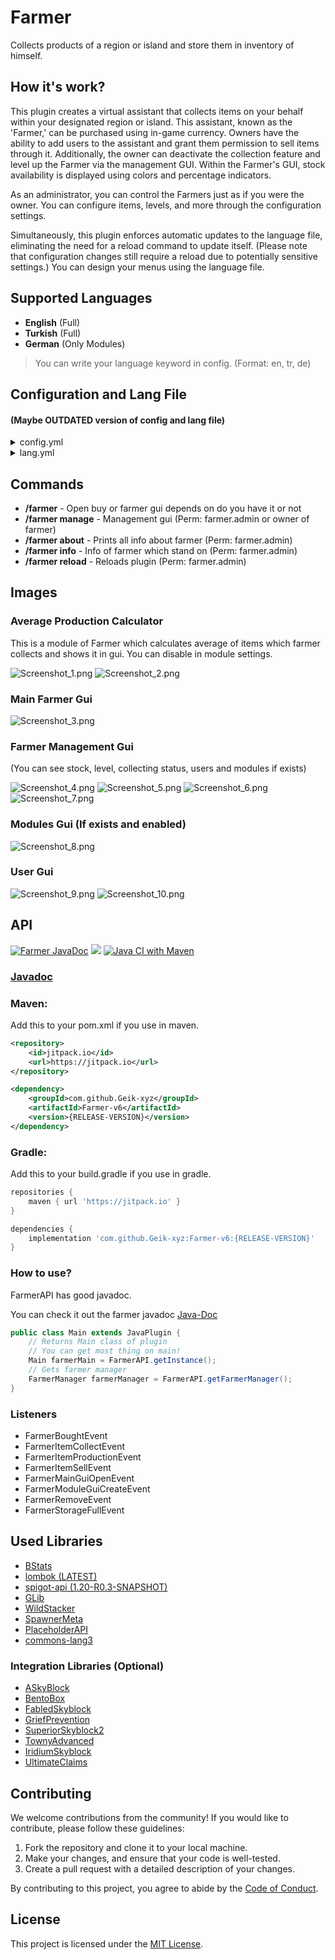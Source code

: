 # Farmer
Collects products of a region or island and store them in inventory of himself.

## How it's work?
This plugin creates a virtual assistant that collects items on your behalf within your designated region or island. This assistant, known as the 'Farmer,' can be purchased using in-game currency. Owners have the ability to add users to the assistant and grant them permission to sell items through it. Additionally, the owner can deactivate the collection feature and level up the Farmer via the management GUI. Within the Farmer's GUI, stock availability is displayed using colors and percentage indicators.

As an administrator, you can control the Farmers just as if you were the owner. You can configure items, levels, and more through the configuration settings.

Simultaneously, this plugin enforces automatic updates to the language file, eliminating the need for a reload command to update itself. (Please note that configuration changes still require a reload due to potentially sensitive settings.) You can design your menus using the language file.

## Supported Languages
* **English** (Full)
* **Turkish** (Full)
* **German** (Only Modules)

> You can write your language keyword in config. (Format: en, tr, de)

## Configuration and Lang File
#### (Maybe OUTDATED version of config and lang file)
<details>
  <summary>config.yml</summary>
    # Main settings of farmer
    settings:
    # if you want to give farmer with economy leave it true
    buyFarmer: true
    # price of farmer necessary if buyFarmer is true
    farmerPrice: 1000
    # crates farmer automatically (If plugin supports)
    # also bypass money requirement
    autoCreateFarmer: false
    # default farmer user value
    # you can give farmer.user.<amount> perm to owner of farmer
    defaultMaxFarmerUser: 3
    # language from lang file
    lang: en
    # farmer ignore collecting if item dropped by player
    ignorePlayerDrop: false
    # Allowed worlds
    allowedWorlds:
    - ASkyBlock
      - Island
      - SuperiorWorld
      - bskyblock_world
    
    # Tax rate
    # If you set it 0 then it useless
    # If you want to deposit tax amount to a player
    # use depositUser and set true the deposit settings
    tax:
    rate: 20
    deposit: false
    depositUser: Geyik
    
    # Farmer levels
    # Each level must has capacity and reqMoney
    # First level must has capacity only
    # Other settings are optional like reqPerm and tax
    # If you want to make custom tax for a level then add tax: 1 etc.
    # If you want to set a perm for level to purchase then add reqPerm: "my.perm"
    levels:
    first:
        capacity: 1000
    second:
        capacity: 2000
        reqMoney: 5000
    third:
        capacity: 10000
        reqMoney: 8000
        reqPerm: "my.custom.perm"
        tax: 15
</details>

<details>
    <summary>lang.yml</summary>
    # placeholders: {money} money which deposited to player {tax} tax amount.
    sellComplete: "&6Farmer &8▸ &aItems sold. &6Profit: &e{money}&f, &6Tax: &e{tax}"
    wrongWorld: "&6Farmer &8▸ &cYou cannot do this in this world."
    noPerm: "&6Farmer &8▸ &cYou don't have permission!"
    noRegion: "&6Farmer &8▸ &cThere is no region for bound a farmer."
    removedFarmer: "&6Farmer &8▸ &aRemoved farmer successfully."
    noFarmer: "&6Farmer &8▸ &cThere is no farmer bound here."
    mustBeOwner: "&6Farmer &8▸ &cYou must to be Region Owner for this."
    inventoryFull: "&6Farmer &8▸ &cInventory full!"
    # placeholders: {money} players money {req_money} required money.
    notEnoughMoney: "&6Farmer &8▸ &cDon't have enough money! Required: &4{req_money}"
    # placeholders: {level} new upgraded level {capacity} new upgraded capacity.
    levelUpgraded: "&6Farmer &8▸ &aFarmer upgraded to &6{level}&a level. &2New Capacity: &e{capacity}"
    # placeholders: {status} shows status of farmer status. (#toggledON, #toggledOFF)
    toggleFarmer: "&6Farmer &8▸ &aFarmers collection settings changed to: &e{status}"
    toggleON: "&aActive"
    toggleOFF: "&cDisabled"
    featureDisabled: "&6Farmer &8▸ &cThis feature disallowed."
    reloadSuccess: "&6Farmer &8▸ &aConfig reloaded successfully. It took %ms%"
    boughtFarmer: "&6Farmer &8▸ &aFarmer bought successfully."
    # placeholders: {time} left for do it again.
    inCooldown: "&6Farmer &8▸ &cYou should wait {time}s for do it again."
    inputCancelWord: "cancel"
    waitingInput: "&6Farmer &8▸ &aType input to chat in 6sec and type &c{cancel} &afor cancel."
    notOwner: "&6Farmer &8▸ &cYou must be the owner of the region to use this command."
    inputCancel: "&6Farmer &8▸ &cNo longer waiting for input."
    userAdded: "&6Farmer &8▸ &2{player} &aAdded successfully."
    userAlreadyExist: "&6Farmer &8▸ &4{player} &cAlready added."
    userCouldntFound: "&6Farmer &8▸ &cUser has not played before!"
    reachedMaxUser: "&6Farmer &8▸ &cYou have reached max user capacity."
    percentBar: "▪▪▪▪▪▪▪▪▪▪▪▪▪▪▪▪▪▪▪▪▪▪▪▪▪"
    buyDisabled:
      title: "&6Farmer"
      subtitle: "&cVisit our website for farmer"
    
    # Farmer roles
    roles:
      owner: "&cOwner"
      member: "&aMember"
      coop: "&eCoop"
    
    nextPage:
      # Placeholder: %nextpage% shows next page index.
      name: "&eNext Page (%nextpage%)"
    previousPage:
      # Placeholder: %prevpage% shows previous page index.
      name: "&ePrevious Page (%prevpage%)"
    guiFiller:
      use: true
      material: GRAY_STAINED_GLASS_PANE
    # MAIN GUI
    Gui:
      # m -> Management Panel item
      # g -> Item Group element item
      # p -> Previous Page item
      # n -> Next Page item
      # h -> Help item
      interface:
        - "    m    "
        - " ggggggg "
        - " ggggggg "
        - " ggggggg "
        - " ggggggg "
        - "p   h   n"
      guiName: "&8Farmer Storage"
      manage:
        # If you don't want skull you can remove "skull" and create "material: (YOUR_MATERIAL_HERE)"
        skull: "ewogICJ0aW1lc3RhbXAiIDogMTYyMDM5NzA2MjE1MSwKICAicHJvZmlsZUlkIiA6ICI0ZGI2MWRkOTM0Mzk0M2M0YjhhOTZiNDQwMWM3MDM1MCIsCiAgInByb2ZpbGVOYW1lIiA6ICJiZWVyYmVsbHltYW4iLAogICJzaWduYXR1cmVSZXF1aXJlZCIgOiB0cnVlLAogICJ0ZXh0dXJlcyIgOiB7CiAgICAiU0tJTiIgOiB7CiAgICAgICJ1cmwiIDogImh0dHA6Ly90ZXh0dXJlcy5taW5lY3JhZnQubmV0L3RleHR1cmUvY2MyZTgxOTkwNmViMTc5NDM5YjhkZDU1NTExMzJlNTRlYjQ3MTczZTBmNDU4ODYxYWQyYThjOTM3OTE4Mzg5MSIKICAgIH0KICB9Cn0="
        name: "&eManagement Panel"
        lore:
          - '&7Only region owner can'
          - '&7open this panel.'
          - ''
          - '&dFarmer Stats:'
          - ' &8▪ &7Level: &6{level}'
          - ' &8▪ &7Capacity: &6{capacity}'
          - ' &8▪ &7Tax Rate: &6{tax}'
          - ''
          - '&aClick for management panel!'
      help:
        # If you don't want skull you can remove "skull" and create "material: (YOUR_MATERIAL_HERE)"
        skull: "eyJ0ZXh0dXJlcyI6eyJTS0lOIjp7InVybCI6Imh0dHA6Ly90ZXh0dXJlcy5taW5lY3JhZnQubmV0L3RleHR1cmUvYjE2Y2M1NzU1Y2RkMjYwZjdiNGI1YzFhMWYxZjNiZDMxODUxZmMxZDk4Yjc0NDM3YjJmYjRiZDZlYjhkMiJ9fX0="
        name: "&eInformation"
        lore:
          - '&7This is inventory of Farmer.'
          - '&7Farmer stores items here.'
          - '&7What you can do here:'
          - ' &8▪ &6Sell items'
          - ' &8▪ &6Take items to inventory'
          - ' &8▪ &6Management panel (Only Leader)'
          - ''
          - '&cIf you are coop you can'
          - '&conly see this menu.'
      # Placeholders:
      # {stock} Shows how many item farmer have.
      # {maxstock} Shows maximum stock of farmer.
      # {percent} Shows stock fullness percent.
      # {bar} Shows percent in bar format. Uses #percentBar.
      # {price} Shows item price (each).
      # {stack_price} Shows item stack price (Basically multiplies price x64)
      groupItem:
        lore:
          - ""
          - " &8▪ &7Stock: &f{stock}&8/&c{maxstock}"
          - " &8▪ &7Price: &f{price}$ each"
          - "&8&l  [{bar}&8&l] &r{percent}%"
          - ""
          - "&7Average Production (min): &f{prod_min}"
          - "&7Average Production (hour): &f{prod_hour}"
          - "&7Average Production (day): &f{prod_day}"
          - "{prod_blank}"
          - "&7Withdraw Stack &8[&eLeft Click&8]"
          - "&7Withdraw Max &8[&eRight Click&8]"
          - "&7Sell All &8[&eShift+Right Click&8]"
          - ""
          - "&4DANG: &cSell all feature takes"
          - "&4%{tax} &ctax.!"
    
    # Management Gui
    manageGui:
      # t -> taking situation icon
      # l -> level up icon
      # u -> user management icon
      interface:
        - "    m    "
        - " t  l  u "
        - "         "
      guiName: "&8Manager Panel"
      # Placeholders:
      # {level} Shows level of farmer.
      # {max_level} Shows maximum level farmer can be.
      # {next_level} Shows next level of farmer.
      # {capacity} Shows farmer capacity.
      # {next_capacity} Shows the farmer's capacity at the next level.
      # {req_money} Shows required money of next level.
      upgradeNext:
        skull: "eyJ0ZXh0dXJlcyI6eyJTS0lOIjp7InVybCI6Imh0dHA6Ly90ZXh0dXJlcy5taW5lY3JhZnQubmV0L3RleHR1cmUvNWZjNmVjM2I3NTM1NGI0OTIyMmE4OWM2NjNjNGFjYWQ1MjY0ZmI5NzdjYWUyNmYwYjU0ODNhNTk5YzQ2NCJ9fX0="
        name: '&6{level}. &eLevel Farmer'
        lore:
          - ''
          - ' &8▪ &7New Level: &6{next_level}&7/&c{max_level}'
          - ' &8▪ &7New Capacity: &e{next_capacity}'
          - ' &8▪ &7Required Money: &6{req_money}'
          - ''
          - '&aClick for upgrade level!'
      # Placeholders:
      # {level} Shows level of farmer.
      # {capacity} Shows farmer capacity.
      inMaxLevel:
        skull: "eyJ0ZXh0dXJlcyI6eyJTS0lOIjp7InVybCI6Imh0dHA6Ly90ZXh0dXJlcy5taW5lY3JhZnQubmV0L3RleHR1cmUvZWQ3OGNjMzkxYWZmYjgwYjJiMzVlYjczNjRmZjc2MmQzODQyNGMwN2U3MjRiOTkzOTZkZWU5MjFmYmJjOWNmIn19fQ=="
        name: '&6{level}. &eLevel Farmer'
        lore:
          - '&7Farmer is in max level.'
          - '&7You cannot upgrade much more.'
          - ''
          - ' &8▪ &7Capacity: &6{capacity}'
      closeFarmer:
        skull: "eyJ0ZXh0dXJlcyI6eyJTS0lOIjp7InVybCI6Imh0dHA6Ly90ZXh0dXJlcy5taW5lY3JhZnQubmV0L3RleHR1cmUvZDVjNmRjMmJiZjUxYzM2Y2ZjNzcxNDU4NWE2YTU2ODNlZjJiMTRkNDdkOGZmNzE0NjU0YTg5M2Y1ZGE2MjIifX19"
        name: '&eClose Collecting'
        lore:
          - '&7Closes farmer and it will be'
          - '&7useless until reopen.'
          - ''
          - ' &8▪ &7Status: &6{status}'
          - ''
          - '&aClick for change!'
      users:
        skull: "eyJ0ZXh0dXJlcyI6eyJTS0lOIjp7InVybCI6Imh0dHA6Ly90ZXh0dXJlcy5taW5lY3JhZnQubmV0L3RleHR1cmUvMjg1NDA2MGFhNTc3NmI3MzY2OGM4OTg2NTkwOWQxMmQwNjIyNDgzZTYwMGI2NDZmOTBjMTg2YzY1Yjc1ZmY0NSJ9fX0="
        name: "&eUser Management"
        lore:
          - '&7You can add/remove/modify'
          - '&7users in here.'
          - ''
          - '&aClick for open.'
      modules:
        skull: "eyJ0ZXh0dXJlcyI6eyJTS0lOIjp7InVybCI6Imh0dHA6Ly90ZXh0dXJlcy5taW5lY3JhZnQubmV0L3RleHR1cmUvZTZlZmM4NmRiOTIyMTdjNWEzODk2NzJiMjgyNDI3NWU3YTIwNmQ3ZWMwZjJjN2U0Y2E0ODNjNmUxN2M5ZjZkNSJ9fX0="
        name: "&eModules"
        lore:
          - '&7You can modify farmer'
          - '&7modules in here.'
          - ''
          - '&aClick for open.'
    
    # Buy Gui (Farmer)
    buyGui:
      interface:
        - "         "
        - "    b    "
        - "         "
      guiName: "&8Buy Farmer"
      item:
        skull: "ewogICJ0aW1lc3RhbXAiIDogMTYyMDM5NzA2MjE1MSwKICAicHJvZmlsZUlkIiA6ICI0ZGI2MWRkOTM0Mzk0M2M0YjhhOTZiNDQwMWM3MDM1MCIsCiAgInByb2ZpbGVOYW1lIiA6ICJiZWVyYmVsbHltYW4iLAogICJzaWduYXR1cmVSZXF1aXJlZCIgOiB0cnVlLAogICJ0ZXh0dXJlcyIgOiB7CiAgICAiU0tJTiIgOiB7CiAgICAgICJ1cmwiIDogImh0dHA6Ly90ZXh0dXJlcy5taW5lY3JhZnQubmV0L3RleHR1cmUvY2MyZTgxOTkwNmViMTc5NDM5YjhkZDU1NTExMzJlNTRlYjQ3MTczZTBmNDU4ODYxYWQyYThjOTM3OTE4Mzg5MSIKICAgIH0KICB9Cn0="
        name: "&eBuy Farmer"
        lore:
          - '&7You can buy farmer by'
          - '&7clicking this item.'
          - ''
          - ' &8▪ &7Price: &6{price}'
          - ''
          - '&aClick for buy!'
    
    # User gui for farmer
    usersGui:
      # h -> help
      # u -> user
      # p -> previous page
      # a -> add
      # n -> next page
      interface:
        - "    h    "
        - "uuuuuuuuu"
        - "uuuuuuuuu"
        - "p   a   n"
      guiName: "&8Farmer Users"
      user:
        lore:
          - ''
          - ' &8▪ &7Role: &6{role}'
          - ''
          - '&aLeft or Right click for promote/demote'
          - '&4Shift+Right click for delete'
      help:
        skull: "eyJ0ZXh0dXJlcyI6eyJTS0lOIjp7InVybCI6Imh0dHA6Ly90ZXh0dXJlcy5taW5lY3JhZnQubmV0L3RleHR1cmUvYjE2Y2M1NzU1Y2RkMjYwZjdiNGI1YzFhMWYxZjNiZDMxODUxZmMxZDk4Yjc0NDM3YjJmYjRiZDZlYjhkMiJ9fX0="
        name: "&eInformation"
        lore:
          - '&7You can promote/demote/remove'
          - '&7and add user here.'
          - ''
          - '&7Perm Graph:'
          - ' &8▪ &eCoop can only look farmer.'
          - ' &8▪ &6Member can sell and take items.'
          - ' &8▪ &cOwner can do everything.'
      addUser:
        skull: "eyJ0ZXh0dXJlcyI6eyJTS0lOIjp7InVybCI6Imh0dHA6Ly90ZXh0dXJlcy5taW5lY3JhZnQubmV0L3RleHR1cmUvYjA1NmJjMTI0NGZjZmY5OTM0NGYxMmFiYTQyYWMyM2ZlZTZlZjZlMzM1MWQyN2QyNzNjMTU3MjUzMWYifX19"
        name: "&eAdd user"
        lore:
          - ''
          - '&aClick for add user.'
    
    moduleGui:
      interface:
        - "         "
        - " s  k  h "
        - "         "
      guiName: "&8Farmer Modules"
</details>

## Commands
+ **/farmer** - Open buy or farmer gui depends on do you have it or not
+ **/farmer manage** - Management gui (Perm: farmer.admin or owner of farmer)
+ **/farmer about** - Prints all info about farmer (Perm: farmer.admin)
+ **/farmer info** - Info of farmer which stand on (Perm: farmer.admin)
+ **/farmer reload** - Reloads plugin (Perm: farmer.admin)

## Images

### Average Production Calculator
This is a module of Farmer which calculates average of items which farmer collects and shows it in gui. You can disable in module settings.

![Screenshot_1.png](images%2FScreenshot_1.png)
![Screenshot_2.png](images%2FScreenshot_2.png)

### Main Farmer Gui
![Screenshot_3.png](images%2FScreenshot_3.png)

### Farmer Management Gui
(You can see stock, level, collecting status, users and modules if exists)

![Screenshot_4.png](images%2FScreenshot_4.png)
![Screenshot_5.png](images%2FScreenshot_5.png)
![Screenshot_6.png](images%2FScreenshot_6.png)
![Screenshot_7.png](images%2FScreenshot_7.png)

### Modules Gui (If exists and enabled)

![Screenshot_8.png](images%2FScreenshot_8.png)

### User Gui
![Screenshot_9.png](images%2FScreenshot_9.png)
![Screenshot_10.png](images%2FScreenshot_10.png)

## API
[![Farmer JavaDoc](https://github.com/poyrazinan/Farmer-v6/actions/workflows/publish-javadoc-maven.yml/badge.svg)](https://github.com/poyrazinan/Farmer-v6/actions/workflows/publish-javadoc-maven.yml) [![](https://jitpack.io/v/poyrazinan/Farmer-v6.svg)](https://jitpack.io/#poyrazinan/Farmer-v6) [![Java CI with Maven](https://github.com/poyrazinan/Farmer-v6/actions/workflows/maven.yml/badge.svg)](https://github.com/poyrazinan/Farmer-v6/actions/workflows/maven.yml)

### [Javadoc](https://poyrazinan.github.io/Farmer-v6/)

### Maven:

Add this to your pom.xml if you use in maven.

```xml
<repository>
    <id>jitpack.io</id>
    <url>https://jitpack.io</url>
</repository>
```
```xml
<dependency>
    <groupId>com.github.Geik-xyz</groupId>
    <artifactId>Farmer-v6</artifactId>
    <version>{RELEASE-VERSION}</version>
</dependency>
```

### Gradle:

Add this to your build.gradle if you use in gradle.

```groovy
repositories {
    maven { url 'https://jitpack.io' }
}
```
```groovy
dependencies {
    implementation 'com.github.Geik-xyz:Farmer-v6:{RELEASE-VERSION}'
}
```

### How to use?

FarmerAPI has good javadoc.

You can check it out the farmer javadoc [Java-Doc](https://geik-xyz.github.io/Farmer-v6/)

```java
public class Main extends JavaPlugin {
    // Returns Main class of plugin
    // You can get most thing on main!
    Main farmerMain = FarmerAPI.getInstance();
    // Gets farmer manager
    FarmerManager farmerManager = FarmerAPI.getFarmerManager();
}
```

### Listeners

* FarmerBoughtEvent
* FarmerItemCollectEvent
* FarmerItemProductionEvent
* FarmerItemSellEvent
* FarmerMainGuiOpenEvent
* FarmerModuleGuiCreateEvent
* FarmerRemoveEvent
* FarmerStorageFullEvent

## Used Libraries

* [BStats](https://bstats.org)
* [lombok (LATEST)](https://github.com/projectlombok/lombok)
* [spigot-api (1.20-R0.3-SNAPSHOT)](https://hub.spigotmc.org/stash/projects/SPIGOT/repos/spigot/browse)
* [GLib](https://mvnrepository.com/artifact/com.mojang/authlib/1.5.25)
* [WildStacker](https://github.com/BG-Software-LLC/WildStacker)
* [SpawnerMeta](https://www.spigotmc.org/resources/spawnermeta-fully-customizable-upgradable-modifiable-spawners-1-14-1-20.74188/)
* [PlaceholderAPI](https://www.spigotmc.org/resources/placeholderapi.6245/)
* [commons-lang3](https://mvnrepository.com/artifact/org.apache.commons/commons-lang3)

### Integration Libraries (Optional)
* [ASkyBlock](https://www.spigotmc.org/resources/askyblock.1220/)
* [BentoBox](https://www.spigotmc.org/resources/bentobox-bskyblock-acidisland-skygrid-caveblock-aoneblock-boxed.73261/)
* [FabledSkyblock](https://github.com/craftaro/FabledSkyBlock)
* [GriefPrevention](https://www.spigotmc.org/resources/griefprevention.1884/)
* [SuperiorSkyblock2](https://github.com/BG-Software-LLC/SuperiorSkyblock2)
* [TownyAdvanced](https://www.spigotmc.org/resources/towny-advanced.72694/)
* [IridiumSkyblock](https://www.spigotmc.org/resources/iridium-skyblock-1-13-1-20-%E2%AD%90now-with-ai%E2%AD%90.62480/)
* [UltimateClaims](https://songoda.com/product/ultimateclaims-14)

## Contributing

We welcome contributions from the community! If you would like to contribute, please follow these guidelines:

1. Fork the repository and clone it to your local machine.
2. Make your changes, and ensure that your code is well-tested.
3. Create a pull request with a detailed description of your changes.

By contributing to this project, you agree to abide by the [Code of Conduct](CODE_OF_CONDUCT.md).

## License

This project is licensed under the [MIT License](LICENSE).